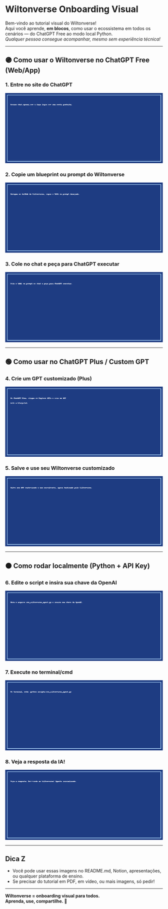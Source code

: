 # Wiltonverse Onboarding Visual

Bem-vindo ao tutorial visual do Wiltonverse!  
Aqui você aprende, **em blocos**, como usar o ecossistema em todos os cenários — do ChatGPT Free ao modo local Python.  
_Qualquer pessoa consegue acompanhar, mesmo sem experiência técnica!_

---

## 🟣 Como usar o Wiltonverse no ChatGPT Free (Web/App)

### 1. Entre no site do ChatGPT
![Acesse chat.openai.com e faça login com sua conta gratuita.](tutorial/wiltonverse_tutorial_1_free_home.png)

### 2. Copie um blueprint ou prompt do Wiltonverse
![Navegue no GitHub do Wiltonverse, copie o YAML ou prompt desejado.](tutorial/wiltonverse_tutorial_2_copy_yaml.png)

### 3. Cole no chat e peça para ChatGPT executar
![Cole o YAML ou prompt no chat e peça para ChatGPT executar.](tutorial/wiltonverse_tutorial_3_paste_chat.png)

---

## 🟢 Como usar no ChatGPT Plus / Custom GPT

### 4. Crie um GPT customizado (Plus)
![No ChatGPT Plus, clique em Explore GPTs e crie um GPT. Cole o blueprint.](tutorial/wiltonverse_tutorial_4_customgpt.png)

### 5. Salve e use seu Wiltonverse customizado
![Salve seu GPT customizado e use normalmente, agora turbinado pelo Wiltonverse.](tutorial/wiltonverse_tutorial_5_customgpt_use.png)

---

## 🟠 Como rodar localmente (Python + API Key)

### 6. Edite o script e insira sua chave da OpenAI
![Abra o arquivo run_wiltonverse_agent.py e insira sua chave da OpenAI.](tutorial/wiltonverse_tutorial_6_script_edit.png)

### 7. Execute no terminal/cmd
![No terminal, rode: python scripts/run_wiltonverse_agent.py](tutorial/wiltonverse_tutorial_7_script_run.png)

### 8. Veja a resposta da IA!
![Veja a resposta: Bem-vindo ao Wiltonverse! Agente inicializado.](tutorial/wiltonverse_tutorial_8_script_output.png)

---

## **Dica Z**
- Você pode usar essas imagens no README.md, Notion, apresentações, ou qualquer plataforma de ensino.
- Se precisar do tutorial em PDF, em vídeo, ou mais imagens, só pedir!

---

**Wiltonverse = onboarding visual para todos.  
Aprenda, use, compartilhe. 🚀**
